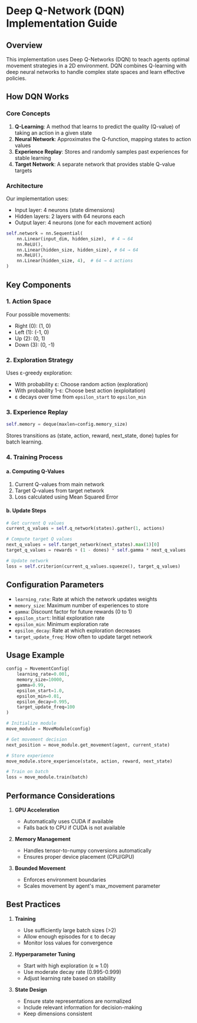 # Deep Q-Network (DQN) Implementation Guide

## Overview
This implementation uses Deep Q-Networks (DQN) to teach agents optimal movement strategies in a 2D environment. DQN combines Q-learning with deep neural networks to handle complex state spaces and learn effective policies.

## How DQN Works

### Core Concepts
1. **Q-Learning**: A method that learns to predict the quality (Q-value) of taking an action in a given state
2. **Neural Network**: Approximates the Q-function, mapping states to action values
3. **Experience Replay**: Stores and randomly samples past experiences for stable learning
4. **Target Network**: A separate network that provides stable Q-value targets

### Architecture
Our implementation uses:
- Input layer: 4 neurons (state dimensions)
- Hidden layers: 2 layers with 64 neurons each
- Output layer: 4 neurons (one for each movement action)

```python
self.network = nn.Sequential(
    nn.Linear(input_dim, hidden_size),  # 4 → 64
    nn.ReLU(),
    nn.Linear(hidden_size, hidden_size), # 64 → 64
    nn.ReLU(),
    nn.Linear(hidden_size, 4),  # 64 → 4 actions
)
```

## Key Components

### 1. Action Space
Four possible movements:
- Right (0): (1, 0)
- Left (1): (-1, 0)
- Up (2): (0, 1)
- Down (3): (0, -1)

### 2. Exploration Strategy
Uses ε-greedy exploration:
- With probability ε: Choose random action (exploration)
- With probability 1-ε: Choose best action (exploitation)
- ε decays over time from `epsilon_start` to `epsilon_min`

### 3. Experience Replay
```python
self.memory = deque(maxlen=config.memory_size)
```
Stores transitions as (state, action, reward, next_state, done) tuples for batch learning.

### 4. Training Process

#### a. Computing Q-Values
1. Current Q-values from main network
2. Target Q-values from target network
3. Loss calculated using Mean Squared Error

#### b. Update Steps
```python
# Get current Q values
current_q_values = self.q_network(states).gather(1, actions)

# Compute target Q values
next_q_values = self.target_network(next_states).max(1)[0]
target_q_values = rewards + (1 - dones) * self.gamma * next_q_values

# Update network
loss = self.criterion(current_q_values.squeeze(), target_q_values)
```

## Configuration Parameters

- `learning_rate`: Rate at which the network updates weights
- `memory_size`: Maximum number of experiences to store
- `gamma`: Discount factor for future rewards (0 to 1)
- `epsilon_start`: Initial exploration rate
- `epsilon_min`: Minimum exploration rate
- `epsilon_decay`: Rate at which exploration decreases
- `target_update_freq`: How often to update target network

## Usage Example

```python
config = MovementConfig(
    learning_rate=0.001,
    memory_size=10000,
    gamma=0.99,
    epsilon_start=1.0,
    epsilon_min=0.01,
    epsilon_decay=0.995,
    target_update_freq=100
)

# Initialize module
move_module = MoveModule(config)

# Get movement decision
next_position = move_module.get_movement(agent, current_state)

# Store experience
move_module.store_experience(state, action, reward, next_state)

# Train on batch
loss = move_module.train(batch)
```

## Performance Considerations

1. **GPU Acceleration**
   - Automatically uses CUDA if available
   - Falls back to CPU if CUDA is not available

2. **Memory Management**
   - Handles tensor-to-numpy conversions automatically
   - Ensures proper device placement (CPU/GPU)

3. **Bounded Movement**
   - Enforces environment boundaries
   - Scales movement by agent's max_movement parameter

## Best Practices

1. **Training**
   - Use sufficiently large batch sizes (>2)
   - Allow enough episodes for ε to decay
   - Monitor loss values for convergence

2. **Hyperparameter Tuning**
   - Start with high exploration (ε ≈ 1.0)
   - Use moderate decay rate (0.995-0.999)
   - Adjust learning rate based on stability

3. **State Design**
   - Ensure state representations are normalized
   - Include relevant information for decision-making
   - Keep dimensions consistent